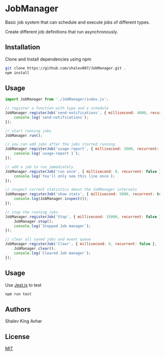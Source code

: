 # JobManager

Basic job system that can schedule and execute jobs of different types.

Create different job definitions that run asynchronously.

## Installation

Clone and Install dependencies using npm

```bash
git clone https://github.com/shalev007/JobManager.git .
npm install
```

## Usage

```javascript
import JobManager from './JobManager/index.js';

// register a function with type and a schedule
JobManager.registerJob('send-notifications', { millisecond: 4000, recurrent: true }, () => {
    console.log(`send-notifications`);
});

// start running jobs
JobManager.run();

// you can add jobs after the jobs started running
JobManager.registerJob('usage-report', { millisecond: 2000, recurrent: true }, () => {
    console.log(`usage-report 1`);
});

// add a job to run immediately
JobManager.registerJob('run once', { millisecond: 0, recurrent: false }, () => {
    console.log(`You'll only see this line once`);
});

// inspect current statistics about the JobManager internals
JobManager.registerJob('show stats', { millisecond: 5000, recurrent: true }, () => {
    console.log(JobManager.inspect());
});

// stop the running jobs
JobManager.registerJob('Stop', { millisecond: 15000, recurrent: false }, () => {
    JobManager.stop();
    console.log(`Stopped Job manager`);
});

// clear all saved jobs and event queue
JobManager.registerJob('Clear', { millisecond: 0, recurrent: false }, () => {
    JobManager.clear();
    console.log(`Cleared Job manager`);
});
```
## Usage
Use [Jest.js](https://github.com/facebook/jest) to test

```bash
npm run test
```

## Authors
Shalev King Avhar

## License
[MIT](https://choosealicense.com/licenses/mit/)
